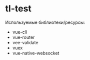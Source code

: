 # tl-test

Используемые библиотеки/ресурсы:

- vue-cli
- vue-router
- vee-validate
- vuex
- vue-native-websocket
